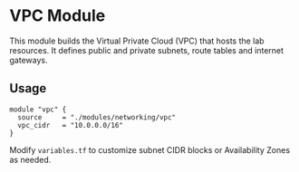 # VPC Module

This module builds the Virtual Private Cloud (VPC) that hosts the lab resources. It defines public and private subnets, route tables and internet gateways.

## Usage
```hcl
module "vpc" {
  source     = "./modules/networking/vpc"
  vpc_cidr   = "10.0.0.0/16"
}
```
Modify `variables.tf` to customize subnet CIDR blocks or Availability Zones as needed.
